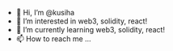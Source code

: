 - 👋 Hi, I’m @kusiha
- 👀 I’m interested in web3, solidity, react!
- 🌱 I’m currently learning web3, solidity, react!
- 📫 How to reach me ...

<!---
kusiha/kusiha is a ✨ special ✨ repository because its `README.md` (this file) appears on your GitHub profile.
You can click the Preview link to take a look at your changes.
--->
